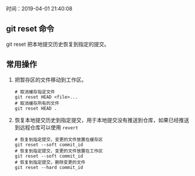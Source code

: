 时间：2019-04-01 21:40:08 

## git reset 命令

git reset 把本地提交历史恢复到指定的提交。 

## 常用操作 

1. 把暂存区的文件移动到工作区。 

    ```
    # 取消缓存指定文件
    git reset HEAD <file>...
    # 取消缓存所有的文件
    git reset HEAD .
    ```

2. 恢复本地提交历史到指定提交，用于本地提交没有推送到仓库，如果已经推送到远程仓库可以使用 `revert` 

    ```
    # 恢复到指定提交，变更的文件放置在缓存区
    git reset --soft commit_id
    # 恢复到指定提交，变更的文件放置在工作区
    git reset --soft commit_id 
    # 恢复到指定提交，删除变更的文件 
    git reset --hard commit_id
    ```